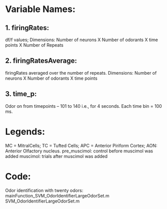 # Variable Names:
## 1. firingRates: 
df/f values; 
Dimensions: Number of neurons X Number of odorants X time points X Number of Repeats
## 2. firingRatesAverage:

firingRates averaged over the number of repeats.
Dimensions: Number of neurons X Number of odorants X time points 
## 3. time_p:
Odor on from timepoints – 101 to 140 i.e., for 4 seconds. Each time bin = 100 ms.

# Legends:
MC = MitralCells; TC = Tufted Cells; APC = Anterior Piriform Cortex; AON: Anterior Olfactory nucleus.
pre_muscimol: control before muscimol was added
muscimol: trials after muscimol was added

# Code:
Odor identification with twenty odors: 
mainFunction_SVM_OdorIdentifierLargeOdorSet.m
SVM_OdorIdentifierLargeOdorSet.m
